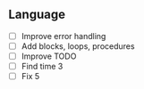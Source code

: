 ## Language
- [ ] Improve error handling
- [ ] Add blocks, loops, procedures
- [ ] Improve TODO
- [ ] Find time 3
- [ ] Fix 5